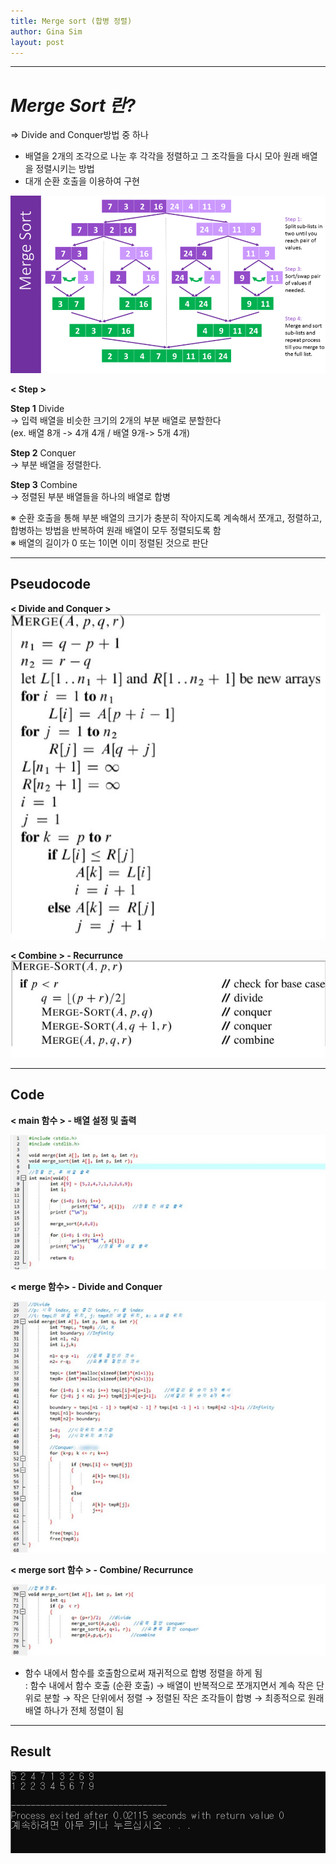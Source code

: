 ```yaml
---
title: Merge sort (합병 정렬)
author: Gina Sim
layout: post
---
```

-------------------

*Merge Sort 란?*  
======  
 
=> Divide and Conquer방법 중 하나
- 배열을 2개의 조각으로 나눈 후 각각을 정렬하고 그 조각들을 다시 모아 원래 배열을 정렬시키는 방법
- 대개 순환 호출을 이용하여 구현  

![Merge sort principle](https://github.com/Gina-IT/Gina-IT.github.io/blob/master/_img/merge_sort.png "Merge sort principle")


**< Step >**  

**Step 1** Divide  
  → 입력 배열을 비슷한 크기의 2개의 부분 배열로 분할한다  
  (ex. 배열 8개 -> 4개 4개 / 배열 9개-> 5개 4개)  

**Step 2** Conquer  
  → 부분 배열을 정렬한다.   

**Step 3** Combine  
  → 정렬된 부분 배열들을 하나의 배열로 합병  

※ 순환 호출을 통해 부분 배열의 크기가 충분히 작아지도록 계속해서 쪼개고, 정렬하고, 합병하는 방법을 반복하여 원래 배열이 모두 정렬되도록 함  
※ 배열의 길이가 0 또는 1이면 이미 정렬된 것으로 판단  

--------------------

Pseudocode  
------  

**< Divide and Conquer >**  
![Merge sort pseudocode_merge](https://github.com/Gina-IT/Gina-IT.github.io/blob/master/_img/merge_sort_pseudocode1.jpg "Merge sort pseudocode- merge")  

**< Combine > - Recurrunce**  
![Merge sort pseudocode_recurrunce](https://github.com/Gina-IT/Gina-IT.github.io/blob/master/_img/merge_sort_pseudocode2.jpg "Merge sort pseudocode- merge sort")  


-------------------

Code  
------

**< main 함수 > - 배열 설정 및 출력**  

![Merge sort_ main code](https://github.com/Gina-IT/Gina-IT.github.io/blob/master/_img/merge_sort_main.jpg "Merge sort- main code")  


**< merge 함수> - Divide and Conquer**  

![Merge sort_ merge code](https://github.com/Gina-IT/Gina-IT.github.io/blob/master/_img/merge_sort_merge.jpg "Merge sort- merge code")   

**< merge sort 함수 > - Combine/ Recurrunce**  

![Merge sort_ merge sort code](https://github.com/Gina-IT/Gina-IT.github.io/blob/master/_img/merge_sort_mergesort.jpg "Merge sort- merge sort code")  

- 함수 내에서 함수를 호출함으로써 재귀적으로 합병 정렬을 하게 됨  
  : 함수 내에서 함수 호출 (순환 호출) → 배열이 반복적으로 쪼개지면서 계속 작은 단위로 분할 → 작은 단위에서 정렬 → 정렬된 작은 조각들이 합병 → 최종적으로 원래 배열 하나가 전체 정렬이 됨


-------------------

Result
------

![Merge sort result](https://github.com/Gina-IT/Gina-IT.github.io/blob/master/_img/merge_sort_result.jpg "Merge sort result")